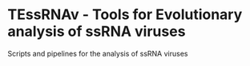 # TEssRNAv - Tools for Evolutionary analysis of ssRNA viruses
Scripts and pipelines for the analysis of ssRNA viruses
